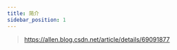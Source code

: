 ```yaml
---
title: 简介
sidebar_position: 1
---
```




> https://allen.blog.csdn.net/article/details/69091877










